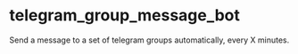 # telegram_group_message_bot
Send a message to a set of telegram groups automatically, every X minutes.

